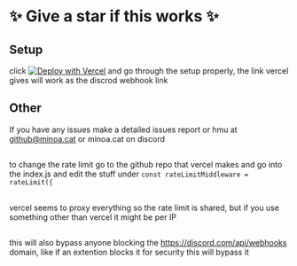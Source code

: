 # ✨ Give a star if this works ✨

## Setup
click [![Deploy with Vercel](https://vercel.com/button)](https://vercel.com/new/clone?repository-url=https%3A%2F%2Fgithub.com%2FM1noa%2Fdiscord-webhook-proxy&env=WEBHOOK_ID,WEBHOOK_CODE&envDescription=discord.com%2Fapi%2Fwebhooks%2F%7BTHIS%20IS%20THE%20ID!!%7D%2F%7BTHIS%20IS%20THE%20CODE!!!%7D&project-name=webhookproxy&repository-name=Webhook-Proxy) and go through the setup properly, the link vercel gives will work as the discrod webhook link


## Other
If you have any issues make a detailed issues report or hmu at github@minoa.cat or minoa.cat on discord
##
to change the rate limit go to the github repo that vercel makes and go into the index.js and edit the stuff under ```const rateLimitMiddleware = rateLimit({```
##
vercel seems to proxy everything so the rate limit is shared, but if you use something other than vercel it might be per IP
##
this will also bypass anyone blocking the https://discord.com/api/webhooks domain, like if an extention blocks it for security this will bypass it
